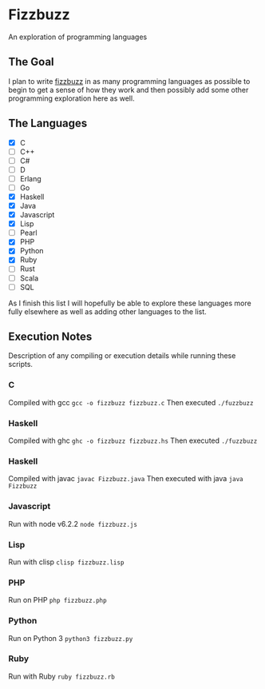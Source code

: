 # Fizzbuzz
An exploration of programming languages

## The Goal
I plan to write [fizzbuzz](https://en.wikipedia.org/wiki/Fizz_buzz) in as many programming languages as possible to begin to get a sense of how they work and then possibly add some other programming exploration here as well.

## The Languages

- [x] C
- [ ] C++
- [ ] C#
- [ ] D
- [ ] Erlang
- [ ] Go
- [x] Haskell
- [x] Java
- [x] Javascript
- [x] Lisp
- [ ] Pearl
- [x] PHP
- [x] Python
- [x] Ruby
- [ ] Rust
- [ ] Scala
- [ ] SQL

As I finish this list I will hopefully be able to explore these languages more fully elsewhere as well as adding other languages to the list.

## Execution Notes
Description of any compiling or execution details while running these scripts.

### C
Compiled with gcc `gcc -o fizzbuzz fizzbuzz.c`
Then executed `./fuzzbuzz`

### Haskell
Compiled with ghc `ghc -o fizzbuzz fizzbuzz.hs`
Then executed `./fuzzbuzz`

### Haskell
Compiled with javac `javac Fizzbuzz.java`
Then executed with java `java Fizzbuzz`

### Javascript
Run with node v6.2.2 `node fizzbuzz.js`

### Lisp
Run with clisp `clisp fizzbuzz.lisp`

### PHP
Run on PHP `php fizzbuzz.php`

### Python
Run on Python 3 `python3 fizzbuzz.py`

### Ruby
Run with Ruby `ruby fizzbuzz.rb`
